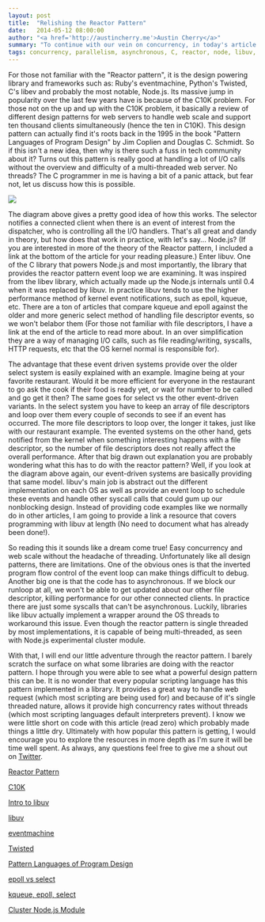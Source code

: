 ```yaml
---
layout: post
title:  "Relishing the Reactor Pattern"
date:   2014-05-12 08:00:00
author: "<a href='http://austincherry.me'>Austin Cherry</a>"
summary: "To continue with our vein on concurrency, in today's article we are going to cover the reactor pattern powering some of the hottest open source libraries to date."
tags: concurrency, parallelism, asynchronous, C, reactor, node, libuv, eventmachine
---
```


For those not familiar with the "Reactor pattern", it is the design powering library and frameworks such as: Ruby's eventmachine, Python's Twisted, C's libev and probably the most notable, Node.js. Its massive jump in popularity over the last few years have is because of the C10K problem. For those not on the up and up with the C10K problem, it basically a review of different design patterns for web servers to handle web scale and support ten thousand clients simultaneously (hence the ten in C10K). This design pattern can actually find it's roots back in the 1995 in the book "Pattern Languages of Program Design" by Jim Coplien and Douglas C. Schmidt. So if this isn't a new idea, then why is there such a fuss in tech community about it? Turns out this pattern is really good at handling a lot of I/O calls without the overview and difficulty of a multi-threaded web server. No threads? The C programmer in me is having a bit of a panic attack, but fear not, let us discuss how this is possible.

![](http://img440.imageshack.us/img440/3262/reactordiagram.png)

The diagram above gives a pretty good idea of how this works. The selector notifies a connected client when there is an event of interest from the dispatcher, who is controlling all the I/O handlers. That's all great and dandy in theory, but how does that work in practice, with let's say... Node.js? (If you are interested in more of the theory of the Reactor pattern, I included a link at the bottom of the article for your reading pleasure.) Enter libuv. One of the C library that powers Node.js and most importantly, the library that provides the reactor pattern event loop we are examining. It was inspired from the libev library, which actually made up the Node.js internals until 0.4 when it was replaced by libuv. In practice libuv tends to use the higher performance method of kernel event notifications, such as epoll, kqueue, etc. There are a ton of articles that compare kqueue and epoll against the older and more generic select method of handling file descriptor events, so we won't belabor them (For those not familiar with file descriptors, I have a link at the end of the article to read more about. In an over simplification they are a way of managing I/O calls, such as file reading/writing, syscalls, HTTP requests, etc that the OS kernel normal is responsible for).

The advantage that these event driven systems provide over the older select system is easily explained with an example. Imagine being at your favorite restaurant. Would it be more efficient for everyone in the restaurant to go ask the cook if their food is ready yet, or wait for number to be called and go get it then? The same goes for select vs the other event-driven variants. In the select system you have to keep an array of file descriptors and loop over them every couple of seconds to see if an event has occurred. The more file descriptors to loop over, the longer it takes, just like with our restaurant example. The evented systems on the other hand, gets notified from the kernel when something interesting happens with a file descriptor, so the number of file descriptors does not really affect the overall performance. After that big drawn out explanation you are probably wondering what this has to do with the reactor pattern? Well, if you look at the diagram above again, our event-driven systems are basically providing that same model. libuv's main job is abstract out the different implementation on each OS as well as provide an event loop to schedule these events and handle other syscall calls that could gum up our nonblocking design. Instead of providing code examples like we normally do in other articles, I am going to provide a link a resource that covers programming with libuv at length (No need to document what has already been done!).

So reading this it sounds like a dream come true! Easy concurrency and web scale without the headache of threading. Unfortunately like all design patterns, there are limitations. One of the obvious ones is that the inverted program flow control of the event loop can make things difficult to debug. Another big one is that the code has to asynchronous. If we block our runloop at all, we won't be able to get updated about our other file descriptor, killing performance for our other connected clients. In practice there are just some syscalls that can't be asynchronous. Luckily, libraries like libuv actually implement a wrapper around the OS threads to workaround this issue. Even though the reactor pattern is single threaded by most implementations, it is capable of being multi-threaded, as seen with Node.js experimental cluster module.

With that, I will end our little adventure through the reactor pattern. I barely scratch the surface on what some libraries are doing with the reactor pattern. I hope through you were able to see what a powerful design pattern this can be. It is no wonder that every popular scripting language has this pattern implemented in a library. It provides a great way to handle web request (which most scripting are being used for) and because of it's single threaded nature, allows it provide high concurrency rates without threads (which most scripting languages default interpreters prevent). I know we were little short on code with this article (read zero) which probably made things a little dry. Ultimately with how popular this pattern is getting, I would encourage you to explore the resources in more depth as I'm sure it will be time well spent. As always, any questions feel free to give me a shout out on [Twitter](https://twitter.com/AC_Macalister).

[Reactor Pattern](http://www.cs.wustl.edu/~schmidt/PDF/reactor-siemens.pdf)

[C10K](http://www.kegel.com/c10k.html)

[Intro to libuv](http://nikhilm.github.io/uvbook/index.html)

[libuv](https://github.com/joyent/libuv)

[eventmachine](https://github.com/eventmachine/eventmachine)

[Twisted](https://twistedmatrix.com/trac/)

[Pattern Languages of Program Design](http://www.amazon.com/Pattern-Languages-Program-Design-Coplien/dp/0201607344)

[epoll vs select](http://amsekharkernel.blogspot.com/2013/05/what-is-epoll-epoll-vs-select-call-and.html)

[kqueue, epoll, select](http://www.eecs.berkeley.edu/~sangjin/2012/12/21/epoll-vs-kqueue.html)

[Cluster Node.js Module](http://nodejs.org/api/cluster.html)